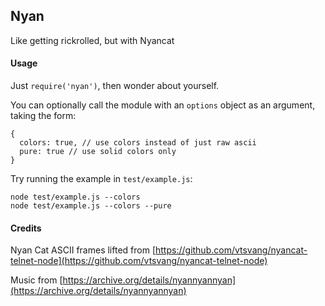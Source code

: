 ## Nyan

Like getting rickrolled, but with Nyancat

#### Usage

Just `require('nyan')`, then wonder about yourself.

You can optionally call the module with an `options` object as an argument, taking the form:

```
{
  colors: true, // use colors instead of just raw ascii
  pure: true // use solid colors only
}
```

Try running the example in `test/example.js`:

```
node test/example.js --colors
node test/example.js --colors --pure
```

#### Credits

Nyan Cat ASCII frames lifted from [https://github.com/vtsvang/nyancat-telnet-node](https://github.com/vtsvang/nyancat-telnet-node)

Music from [https://archive.org/details/nyannyannyan](https://archive.org/details/nyannyannyan)
